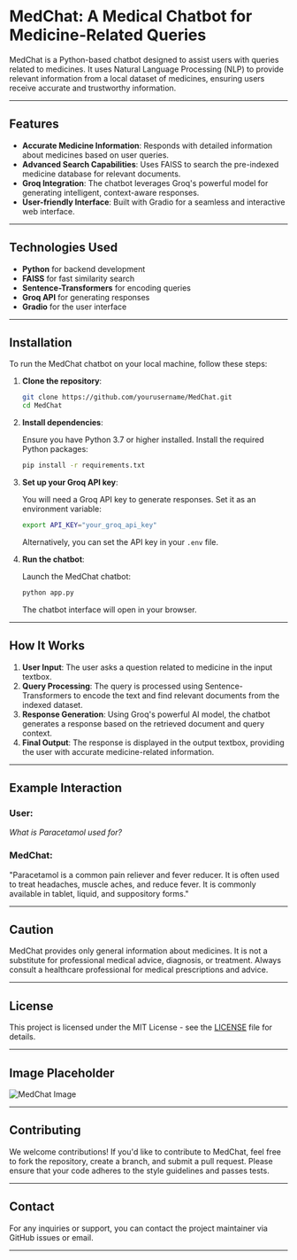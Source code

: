 
# MedChat: A Medical Chatbot for Medicine-Related Queries

MedChat is a Python-based chatbot designed to assist users with queries related to medicines. It uses Natural Language Processing (NLP) to provide relevant information from a local dataset of medicines, ensuring users receive accurate and trustworthy information.

---

## Features

- **Accurate Medicine Information**: Responds with detailed information about medicines based on user queries.
- **Advanced Search Capabilities**: Uses FAISS to search the pre-indexed medicine database for relevant documents.
- **Groq Integration**: The chatbot leverages Groq's powerful model for generating intelligent, context-aware responses.
- **User-friendly Interface**: Built with Gradio for a seamless and interactive web interface.

---

## Technologies Used

- **Python** for backend development
- **FAISS** for fast similarity search
- **Sentence-Transformers** for encoding queries
- **Groq API** for generating responses
- **Gradio** for the user interface

---

## Installation

To run the MedChat chatbot on your local machine, follow these steps:

1. **Clone the repository**:

   ```bash
   git clone https://github.com/yourusername/MedChat.git
   cd MedChat
   ```

2. **Install dependencies**:

   Ensure you have Python 3.7 or higher installed. Install the required Python packages:

   ```bash
   pip install -r requirements.txt
   ```

3. **Set up your Groq API key**:

   You will need a Groq API key to generate responses. Set it as an environment variable:

   ```bash
   export API_KEY="your_groq_api_key"
   ```

   Alternatively, you can set the API key in your `.env` file.

4. **Run the chatbot**:

   Launch the MedChat chatbot:

   ```bash
   python app.py
   ```

   The chatbot interface will open in your browser.

---

## How It Works

1. **User Input**: The user asks a question related to medicine in the input textbox.
2. **Query Processing**: The query is processed using Sentence-Transformers to encode the text and find relevant documents from the indexed dataset.
3. **Response Generation**: Using Groq's powerful AI model, the chatbot generates a response based on the retrieved document and query context.
4. **Final Output**: The response is displayed in the output textbox, providing the user with accurate medicine-related information.

---

## Example Interaction

### User:
*What is Paracetamol used for?*

### MedChat:
"Paracetamol is a common pain reliever and fever reducer. It is often used to treat headaches, muscle aches, and reduce fever. It is commonly available in tablet, liquid, and suppository forms."

---

## Caution

MedChat provides only general information about medicines. It is not a substitute for professional medical advice, diagnosis, or treatment. Always consult a healthcare professional for medical prescriptions and advice.

---

## License

This project is licensed under the MIT License - see the [LICENSE](LICENSE) file for details.

---

## Image Placeholder

![MedChat Image](path/to/your/image.png)

---

## Contributing

We welcome contributions! If you'd like to contribute to MedChat, feel free to fork the repository, create a branch, and submit a pull request. Please ensure that your code adheres to the style guidelines and passes tests.

---

## Contact

For any inquiries or support, you can contact the project maintainer via GitHub issues or email.

---
